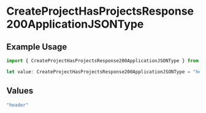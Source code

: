 # CreateProjectHasProjectsResponse200ApplicationJSONType

## Example Usage

```typescript
import { CreateProjectHasProjectsResponse200ApplicationJSONType } from "@vercel/sdk/models/createprojectop.js";

let value: CreateProjectHasProjectsResponse200ApplicationJSONType = "header";
```

## Values

```typescript
"header"
```